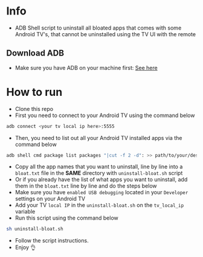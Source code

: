 # Info

* ADB Shell script to uninstall all bloated apps that comes with some Android TV's, that cannot be uninstalled using the TV UI with the remote

## Download ADB

* Make sure you have ADB on your machine first: [See here](https://www.xda-developers.com/install-adb-windows-macos-linux/)

# How to run

* Clone this repo
* First you need to connect to your Android TV using the command below

```bash
adb connect <your tv local ip here>:5555
```

* Then, you need to list out all your Android TV installed apps via the command below

```bash
adb shell cmd package list packages "|cut -f 2 -d": >> path/to/your/desktop/packages.txt
```

* Copy all the app names that you want to uninstall, line by line into a `bloat.txt` file in the **SAME** directory with `uninstall-bloat.sh` script
* Or if you already have the list of what apps you want to uninstall, add them in the `bloat.txt` line by line and do the steps below
* Make sure you have `enabled USB debugging` located in your `Developer` settings on your Android TV
* Add your TV `local IP` in the `uninstall-bloat.sh` on the `tv_local_ip` variable
* Run this script using the command below

```bash
sh uninstall-bloat.sh
```

* Follow the script instructions.
* Enjoy
👌
